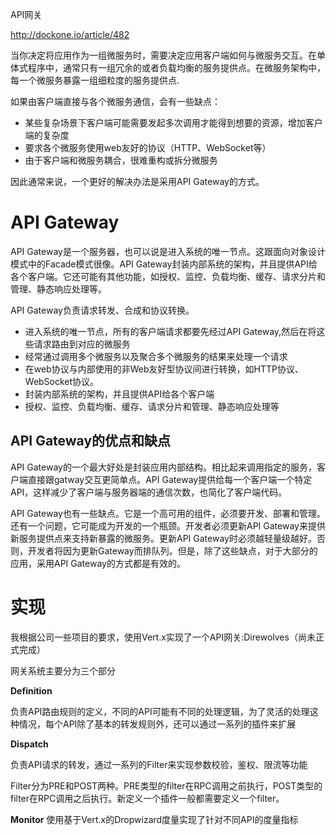 API网关

http://dockone.io/article/482

当你决定将应用作为一组微服务时，需要决定应用客户端如何与微服务交互。在单体式程序中，通常只有一组冗余的或者负载均衡的服务提供点。在微服务架构中，每一个微服务暴露一组细粒度的服务提供点.

如果由客户端直接与各个微服务通信，会有一些缺点：

- 某些复杂场景下客户端可能需要发起多次调用才能得到想要的资源，增加客户端的复杂度
- 要求各个微服务使用web友好的协议（HTTP、WebSocket等）
- 由于客户端和微服务耦合，很难重构或拆分微服务

因此通常来说，一个更好的解决办法是采用API Gateway的方式。

# API Gateway
API Gateway是一个服务器，也可以说是进入系统的唯一节点。这跟面向对象设计模式中的Facade模式很像。API Gateway封装内部系统的架构，并且提供API给各个客户端。它还可能有其他功能，如授权、监控、负载均衡、缓存、请求分片和管理、静态响应处理等。

API Gateway负责请求转发、合成和协议转换。

- 进入系统的唯一节点，所有的客户端请求都要先经过API Gateway,然后在将这些请求路由到对应的微服务
- 经常通过调用多个微服务以及聚合多个微服务的结果来处理一个请求
- 在web协议与内部使用的非Web友好型协议间进行转换，如HTTP协议、WebSocket协议。
- 封装内部系统的架构，并且提供API给各个客户端
- 授权、监控、负载均衡、缓存、请求分片和管理、静态响应处理等

## API Gateway的优点和缺点
API Gateway的一个最大好处是封装应用内部结构。相比起来调用指定的服务，客户端直接跟gatway交互更简单点。API Gateway提供给每一个客户端一个特定API，这样减少了客户端与服务器端的通信次数，也简化了客户端代码。

API Gateway也有一些缺点。它是一个高可用的组件，必须要开发、部署和管理。还有一个问题，它可能成为开发的一个瓶颈。开发者必须更新API Gateway来提供新服务提供点来支持新暴露的微服务。更新API Gateway时必须越轻量级越好。否则，开发者将因为更新Gateway而排队列。但是，除了这些缺点，对于大部分的应用，采用API Gateway的方式都是有效的。

# 实现
我根据公司一些项目的要求，使用Vert.x实现了一个API网关:Direwolves（尚未正式完成）

网关系统主要分为三个部分

**Definition**

负责API路由规则的定义，不同的API可能有不同的处理逻辑，为了灵活的处理这种情况，每个API除了基本的转发规则外，还可以通过一系列的插件来扩展

**Dispatch**

负责API请求的转发，通过一系列的Filter来实现参数校验，鉴权、限流等功能

Filter分为PRE和POST两种。PRE类型的filter在RPC调用之前执行，POST类型的filter在RPC调用之后执行。新定义一个插件一般都需要定义一个filter。

**Monitor**
使用基于Vert.x的Dropwizard度量实现了针对不同API的度量指标

